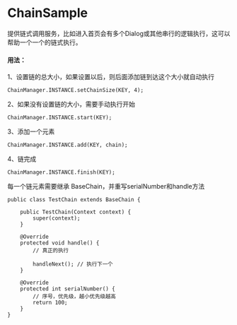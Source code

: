 # ChainSample
 提供链式调用服务，比如进入首页会有多个Dialog或其他串行的逻辑执行，这可以帮助一个一个的链式执行。
 
 #### 用法：

1、设置链的总大小，如果设置以后，则后面添加链到达这个大小就自动执行
```
ChainManager.INSTANCE.setChainSize(KEY, 4);
```

2、如果没有设置链的大小，需要手动执行开始
```
ChainManager.INSTANCE.start(KEY);
```

3、添加一个元素
```
ChainManager.INSTANCE.add(KEY, chain);
```

4、链完成
```
ChainManager.INSTANCE.finish(KEY);
```

每一个链元素需要继承 BaseChain，并重写serialNumber和handle方法
```
public class TestChain extends BaseChain {

    public TestChain(Context context) {
        super(context);
    }

    @Override
    protected void handle() {
        // 真正的执行
        
        handleNext(); // 执行下一个
    }

    @Override
    protected int serialNumber() {
        // 序号，优先级，越小优先级越高
        return 100;
    }
}
```
